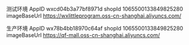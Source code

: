 测试环境
AppID	wxcd04b3a77bf8971d
shopId	1065500133849825280
imageBaseUrl https://wxlittleprogram.oss-cn-shanghai.aliyuncs.com/

生产环境
AppID	wx78b4bb18970c64af
shopId	1065500133849825280
imageBaseUrl https://qf-mall.oss-cn-shanghai.aliyuncs.com/